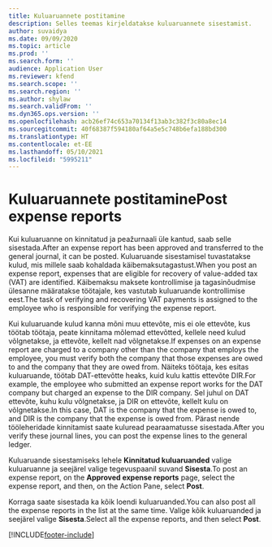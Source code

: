 ```yaml
---
title: Kuluaruannete postitamine
description: Selles teemas kirjeldatakse kuluaruannete sisestamist.
author: suvaidya
ms.date: 09/09/2020
ms.topic: article
ms.prod: ''
ms.search.form: ''
audience: Application User
ms.reviewer: kfend
ms.search.scope: ''
ms.search.region: ''
ms.author: shylaw
ms.search.validFrom: ''
ms.dyn365.ops.version: ''
ms.openlocfilehash: acb26ef74c653a70134f13ab3c382f3c80a8ec14
ms.sourcegitcommit: 40f68387f594180af64a5e5c748b6efa188bd300
ms.translationtype: HT
ms.contentlocale: et-EE
ms.lasthandoff: 05/10/2021
ms.locfileid: "5995211"
---
```

# <a name="post-expense-reports"></a><span data-ttu-id="0cb4d-103">Kuluaruannete postitamine</span><span class="sxs-lookup"><span data-stu-id="0cb4d-103">Post expense reports</span></span>

<span data-ttu-id="0cb4d-104">Kui kuluaruanne on kinnitatud ja peažurnaali üle kantud, saab selle sisestada.</span><span class="sxs-lookup"><span data-stu-id="0cb4d-104">After an expense report has been approved and transferred to the general journal, it can be posted.</span></span> <span data-ttu-id="0cb4d-105">Kuluaruande sisestamisel tuvastatakse kulud, mis millele saab kohaldada käibemaksutagastust.</span><span class="sxs-lookup"><span data-stu-id="0cb4d-105">When you post an expense report, expenses that are eligible for recovery of value-added tax (VAT) are identified.</span></span> <span data-ttu-id="0cb4d-106">Käibemaksu maksete kontrollimise ja tagasinõudmise ülesanne määratakse töötajale, kes vastutab kuluaruande kontrollimise eest.</span><span class="sxs-lookup"><span data-stu-id="0cb4d-106">The task of verifying and recovering VAT payments is assigned to the employee who is responsible for verifying the expense report.</span></span>

<span data-ttu-id="0cb4d-107">Kui kuluaruande kulud kanna mõni muu ettevõte, mis ei ole ettevõte, kus töötab töötaja, peate kinnitama mõlemad ettevõtted, kellele need kulud võlgnetakse, ja ettevõte, kellelt nad võlgnetakse.</span><span class="sxs-lookup"><span data-stu-id="0cb4d-107">If expenses on an expense report are charged to a company other than the company that employs the employee, you must verify both the company that those expenses are owed to and the company that they are owed from.</span></span> <span data-ttu-id="0cb4d-108">Näiteks töötaja, kes esitas kuluaruande, töötab DAT-ettevõtte heaks, kuid kulu kattis ettevõte DIR.</span><span class="sxs-lookup"><span data-stu-id="0cb4d-108">For example, the employee who submitted an expense report works for the DAT company but charged an expense to the DIR company.</span></span> <span data-ttu-id="0cb4d-109">Sel juhul on DAT ettevõte, kuhu kulu võlgnetakse, ja DIR on ettevõte, kellelt kulu on võlgnetakse.</span><span class="sxs-lookup"><span data-stu-id="0cb4d-109">In this case, DAT is the company that the expense is owed to, and DIR is the company that the expense is owed from.</span></span> <span data-ttu-id="0cb4d-110">Pärast nende tööleheridade kinnitamist saate kuluread pearaamatusse sisestada.</span><span class="sxs-lookup"><span data-stu-id="0cb4d-110">After you verify these journal lines, you can post the expense lines to the general ledger.</span></span>

<span data-ttu-id="0cb4d-111">Kuluaruande sisestamiseks lehele **Kinnitatud kuluaruanded** valige kuluaruanne ja seejärel valige tegevuspaanil suvand **Sisesta**.</span><span class="sxs-lookup"><span data-stu-id="0cb4d-111">To post an expense report, on the **Approved expense reports** page, select the expense report, and then, on the Action Pane, select **Post**.</span></span>

<span data-ttu-id="0cb4d-112">Korraga saate sisestada ka kõik loendi kuluaruanded.</span><span class="sxs-lookup"><span data-stu-id="0cb4d-112">You can also post all the expense reports in the list at the same time.</span></span> <span data-ttu-id="0cb4d-113">Valige kõik kuluaruanded ja seejärel valige **Sisesta**.</span><span class="sxs-lookup"><span data-stu-id="0cb4d-113">Select all the expense reports, and then select **Post**.</span></span>


[!INCLUDE[footer-include](../includes/footer-banner.md)]